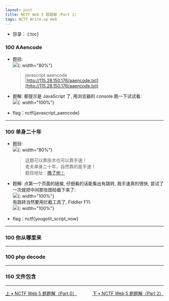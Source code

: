 ```yaml
---
layout: post
title: NCTF Web 5 题题解（Part 1）
tags: NCTF Write-up Web
---
```


* 目录：
{:toc}

### 100 AAencode  
* 题目:  
![](http://r.photo.store.qq.com/psb?/V11aPCg53lyBwf/*bgOs61*KFAG82G7BTNqrGItjt.ktJ5DEHDJE5kTwZ0!/r/dLAAAAAAAAAA){: width="80%"}  

	> javascript aaencode  
	> [http://115.28.150.176/aaencode.txt](http://115.28.150.176/aaencode.txt)  

* 题解:
都提示是 JavaScript 了, 用浏览器的 console 跑一下试试看:  
![](http://r.photo.store.qq.com/psb?/V11aPCg53lyBwf/7emM69dnS7ZiLfZmcGMc1mk0P7QN6H3wAiN4oNL7DWc!/r/dK0AAAAAAAAA){: width="100%"}  

* flag：nctf{javascript_aaencode}
<hr>

### 100 单身二十年  
* 题目:  
![](http://r.photo.store.qq.com/psb?/V11aPCg53lyBwf/WYGRVUjGV*Seie8dVvZK0XeWSXdMghMl8ZSTwg7P1MQ!/r/dNwAAAAAAAAA){: width="80%"}  

	> 这题可以靠技术也可以靠手速！  
	> 老夫单身二十年，自然靠的是手速！  
	> 题目地址：[撸了他！](http://chinalover.sinaapp.com/web8/)  

* 题解:
点第一个页面的链接, 仔细看的话能看出有跳转, 我手速真的很快, 尝试了一次就把中间那张图给截下来了:   
![](http://r.photo.store.qq.com/psb?/V11aPCg53lyBwf/UJ8QZWkWjyr2Hb3Hn2cJ13jGbavVW50o85ufVdzGJ.4!/r/dHwBAAAAAAAA){: width="100%"}  
有跳转当然要用拦截工具了, Fiddler F11:  
![](http://r.photo.store.qq.com/psb?/V11aPCg53lyBwf/BTSnQ2hT3VwYyTS5I16*cIowEJJbToFufBhVFkt.MKM!/r/dOQAAAAAAAAA){: width="100%"}  

* flag：nctf{yougotit_script_now}   
<hr>

### 100 你从哪里来  
<hr>

### 100 php decode  
<hr>

### 150 文件包含  
<hr>

<div style="display:inline;float:left">  
	<a href="/2016/10/02/writeup-nctf-web-part-0.html">上 • NCTF Web 5 题题解（Part 0）</a>  
</div>  
<div style="display:inline;float:right">  
	<a href="/2016/10/02/writeup-nctf-web-part-2.html">下 • NCTF Web 5 题题解（Part 2）</a>  
</div>
